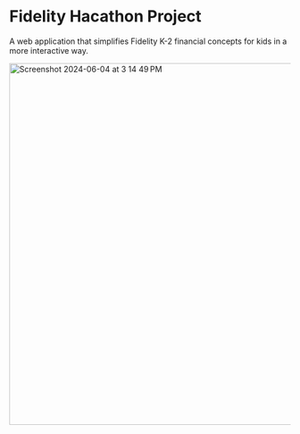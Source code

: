# Fidelity Hacathon Project
A web application that simplifies Fidelity K-2 financial concepts for kids in a more interactive way.

<img width="648" alt="Screenshot 2024-06-04 at 3 14 49 PM" src="https://github.com/manogya1/FidielityHackaThon_FrontEnd2/assets/122557631/8aa56e7e-0877-4429-a16a-76608c80d3c6">

